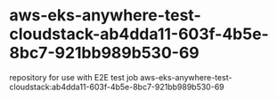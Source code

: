 # aws-eks-anywhere-test-cloudstack-ab4dda11-603f-4b5e-8bc7-921bb989b530-69
repository for use with E2E test job aws-eks-anywhere-test-cloudstack:ab4dda11-603f-4b5e-8bc7-921bb989b530-69
